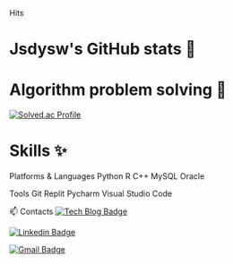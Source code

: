 <!--
**jsdysw/jsdysw** is a ✨ _special_ ✨ repository because its `README.md` (this file) appears on your GitHub profile.

Here are some ideas to get you started:

- 🔭 I’m currently working on ...
- 🌱 I’m currently learning ...
- 👯 I’m looking to collaborate on ...
- 🤔 I’m looking for help with ...
- 💬 Ask me about ...
- 📫 How to reach me: ...
- 😄 Pronouns: ...
- ⚡ Fun fact: ...
-->
Hits

# Jsdysw's GitHub stats 👋 #

# Algorithm problem solving 🌱 #

[![Solved.ac Profile](http://mazassumnida.wtf/api/v2/generate_badge?boj=o_okind)](https://solved.ac/o_okind/)


# Skills ✨ #
Platforms & Languages
Python R C++ MySQL Oracle

Tools
Git Replit Pycharm Visual Studio Code

📫 Contacts
[![Tech Blog Badge](http://img.shields.io/badge/-Tech%20blog-black?style=flat-square&logo=github&link=https://jsdysw.tistory.com/)](https://jsdysw.tistory.com/)
  
[![Linkedin Badge](https://img.shields.io/badge/-LinkedIn-blue?style=flat-square&logo=Linkedin&logoColor=white&link=https://www.linkedin.com/in/seokwon-yoon-18932a238/)](https://www.linkedin.com/in/seokwon-yoon-18932a238/)
	
[![Gmail Badge](https://img.shields.io/badge/Gmail-d14836?style=flat-square&logo=Gmail&logoColor=white&link=mailto:jsdysw@gmail.com)](mailto:jsdysw@gmail.com)
	
